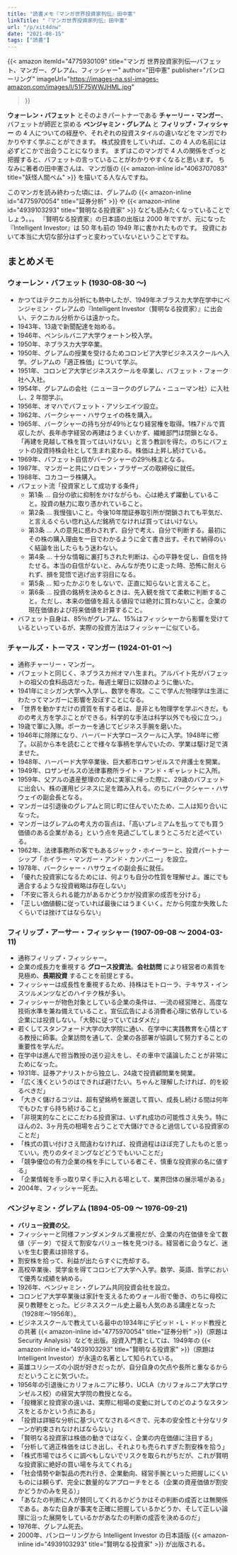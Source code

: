 ```yaml
---
title: "読書メモ『マンガ世界投資家列伝』田中憲"
linkTitle: "『マンガ世界投資家列伝』田中憲"
url: "/p/xit4dnw"
date: "2021-08-15"
tags: ["読書"]
---
```


{{< amazon
  itemId="4775930109"
  title="マンガ 世界投資家列伝―バフェット、マンガー、グレアム、フィッシャー"
  author="田中憲"
  publisher="パンローリング"
  imageUrl="https://images-na.ssl-images-amazon.com/images/I/51F75WWJHML.jpg"
>}}

__ウォーレン・バフェット__ とそのよきパートナーである __チャーリー・マンガー__、バフェットが師匠と崇める __ベンジャミン・グレアム__ と __フィリップ・フィッシャー__ の 4 人についての経歴や、それぞれの投資スタイルの違いなどをマンガでわかりやすく学ぶことができます。
株式投資をしていれば、この 4 人の名前には必ずどこかで出会うことになります。
まずはこのマンガで 4 人の関係をざっと把握すると、バフェットの言っていることがわかりやすくなると思います。
ちなみに著者の田中憲さんは、マンガ版の {{< amazon-inline id="4063707083" title="妖怪人間ベム" >}} を描いてる人なんですね。

このマンガを読み終わった頃には、グレアムの {{< amazon-inline id="4775970054" title="証券分析" >}} や {{< amazon-inline id="4939103293" title="賢明なる投資家" >}} なども読みたくなっていることでしょう。。。
『賢明なる投資家』の日本語の出版は 2000 年ですが、元になった『Intelligent Investor』は 50 年も前の 1949 年に書かれたものです。
投資において本当に大切な部分はずっと変わっていないということですね。


まとめメモ
----

### ウォーレン・バフェット (1930-08-30 〜)

- かつてはテクニカル分析にも熱中したが、1949年ネブラスカ大学在学中にベンジャミン・グレアムの『Intelligent Investor（賢明なる投資家）』に出会い、テクニカル分析からは遠かった。
- 1943年、13歳で新聞配達を始める。
- 1946年、ペンシルバニア大学ウォートン校入学。
- 1950年、ネブラスカ大学卒業。
- 1950年、グレアムの授業を受けるためコロンビア大学ビジネススクールへ入学。グレアムの「適正株価」について学ぶ。
- 1951年、コロンビア大学ビジネススクールを卒業し、バフェット・フォーク社へ入社。
- 1954年、グレアムの会社（ニューヨークのグレアム・ニューマン社）に入社し、2 年間学ぶ。
- 1956年、オマハでバフェット・アソシエイツ設立。
- 1962年、バークシャー・ハサウェイの株を購入。
- 1965年、バークシャーの持ち分が49％となり経営権を取得。1株7ドルで買収したが、長年赤字経営の再建はうまくいかず、繊維部門は閉鎖となる。「再建を見越して株を買ってはいけない」と言う教訓を得た。のちにバフェットの投資持株会社として生まれ変わる。株価は上昇し続けている。
- 1969年、バフェット自信がバークシャーの29％株主となる。
- 1987年、マンガーと共にソロモン・ブラザーズの取締役に就任。
- 1988年、コカコーラ株購入。
- バフェット流「投資家として成功する条件」
    - 第1条 ... 自分の欲に抑制をかけながらも、心は絶えず躍動していること。投資の魅力に取り憑かれていること。
    - 第2条 ... 我慢強いこと。今後10年間証券取引所が閉鎖されても平気だ、と言えるぐらい惚れ込んだ銘柄でなければ買ってはいけない。
    - 第3条 ... 人の意見に惑わされず、自分で考え、自分で判断する。最初にその株の購入理由を一目でわかるように全て書き出す。それで納得のいく結論を出したらもう迷わない。
    - 第4条 ... 十分な情報に裏打ちされた判断は、心の平静を促し、自信を持たせる。本当の自信がないと、みんなが売りに走った時、恐怖に耐えられず、損を覚悟で逃げ出す羽目になる。
    - 第5条 ... 知ったかぶりをしないで、正直に知らないと言えること。
    - 第6条 ... 投資の銘柄を決めるときは、先入観を捨てて柔軟に判断すること。ただし、本来の価値を超える値段では絶対に買わないこと。企業の現在価値および将来価値を計算すること。
- バフェット自身は、85％がグレアム、15%はフィッシャーから影響を受けているといっているが、実際の投資方法はフィッシャーに似ている。


### チャールズ・トーマス・マンガー (1924-01-01 〜)

- 通称チャーリー・マンガー。
- バフェットと同じく、ネブラスカ州オマハ生まれ。アルバイト先がバフェットの祖父の食料品店だった。毎週土曜日に奴隷のように働いた。
- 1941年にミシガン大学へ入学し、数学を専攻。ここで学んだ物理学は生涯にわたってマンガーに影響を及ぼすことになる。
- 「世界を動かすだけの資質を有する者は、是非とも物理学を学ぶべきだ。ものの考え方を学ぶことができる。科学的な手法は科学以外でも役に立つ。」
- 19歳で軍に入隊。ポーカーを通じてビジネス手腕を磨いた。
- 1946年に除隊になり、ハーバード大学ロースクールに入学。1948年に修了。以前から本を読むことで様々な事柄を学んでいたの、学業は駆け足で済ませた。
- 1948年、ハーバード大学卒業後、巨大都市ロサンゼルスで弁護士を開業。
- 1949年、ロザンゼルスの法律事務所ライト・アンド・ギャレットに入所。
- 1959年、父アルの遺産整理のために実家に帰った際に、29歳のバフェットに出会い、株の運用ビジネスに足を踏み入れる。のちにバークシャー・ハサウェイの副会長となる。
- マンガーは引退後のグレアムと同じ町に住んでいたため、二人は知り合いになった。
- マンガーはグレアムの考え方の盲点は、「高いプレミアムを払ってでも買う価値のある企業がある」という点を見過ごしてしまうところだと述べている。
- 1962年、法律事務所の客でもあるジャック・ホイーラーと、投資パートナーシップ「ホイラー・マンガー・アンド・カンパニー」を設立。
- 1978年、バークシャー・ハサウェイの副会長に就任。
- 「優れた投資家になるためには、何よりも自分の性質を理解せよ。誰にでも適合するような投資戦略は存在しない」
- 「不安に答えられる能力があるかどうかが投資家の成否を分ける」
- 「正しい価値観に従っていれば最後にはうまくいく。だから何度か失敗したくらいでは挫けてはならない」

### フィリップ・アーサー・フィッシャー (1907-09-08 〜 2004-03-11)

- 通称フィリップ・フィッシャー。
- 企業の成長力を重視する __グロース投資法__。__会社訪問__ により経営者の素質を見極め、__長期投資__ することを前提とする。
- フィッシャーは成長性を重視するため、持株はモトローラ、テキサス・インスツルメンツなどのハイテク株が多い。
- フィッシャーが物色対象としている企業の条件は、一流の経営陣と、高度な技術水準を兼ね備えていること。宣伝広告による消費者心理に依存している企業には投資しない。「大勢に従っていてはダメだ」
- 若くしてスタンフォード大学の大学院に通い、在学中に実践教育を心情とする教授に師事。企業訪問を通して、企業の各部署が協調して努力することの重要性を学んだ。
- 在学中は進んで担当教授の送り迎えをし、その車中で議論したことが非常にためになった。
- 1931年、証券アナリストから独立し、24歳で投資顧問業を開業。
- 「広く浅くというのはできれば避けたい。ちゃんと理解したければ、的を絞るべきだ」
- 「大きく儲けるコツは、超有望銘柄を厳選して買い、成長し続ける間は何年でもひたすら持ち続けること」
- 「非現実的なことにこだわる投資家は、いずれ成功の可能性さえ失う。特にほんの2、3ヶ月先の相場を占うことで大儲けできると過信している投資家のことだ」
- 「株式の買い付けさえ間違わなければ、投資過程はほぼ完了したものと思っていい。売りのタイミングなどどうでもいいことだ」
- 「競争優位の有力企業の株を手にしている者こそ、慎重な投資家の名に値する」
- 「企業情報を手っ取り早く手に入れる場として、業界団体の展示場がある」
- 2004年、フィッシャー死去。

### ベンジャミン・グレアム (1894-05-09 〜 1976-09-21)

- __バリュー投資の父__。
- フィッシャーと同様ファンダメンタルズ重視だが、企業の内在価値を全て数値（データ）で捉えて割安なバリュー株を見つける。経営者に会うなど、迷いを生む要素は排除する。
- 割安株を拾って、利益が出たらすぐに売却する。
- 高校卒業後、奨学金を得てコロンビア大学へ入学。数学、英語、哲学において優秀な成績を納める。
- 1926年、ベンジャミン・グレアム共同投資会社を設立。
- コロンビア大学卒業後は家計を支えるためウォール街で働き、のちに母校に戻り教鞭をとった。ビジネススクール史上最も人気のある講座となった（1928年〜1956年）。
- ビジネススクールで教えている最中の1934年にデビッド・L・ドッド教授との共著 {{< amazon-inline id="4775970054" title="証券分析" >}}（原題は Security Analysis）などを出版。投資入門書としては、1949年の {{< amazon-inline id="4939103293" title="賢明なる投資家" >}}（原題は Intelligent Investor）が永遠の名著として知られている。
- 英雄ユリシーズの小説が好きだったが、自分自身の欠点や長所と重なるからだということに気づいた。
- 1956年の引退後にカリフォルニアに移り、UCLA（カリフォルニア大学ロサンゼルス校）の経営大学院の教授となる。
- 「投機家と投資家の違いは、実際に相場の変動に対してのどのようなスタンスをとるかという点にある」
- 「投資は詳細な分析に基づいてなされるべきで、元本の安全性と十分なリターンが約束されなければならない」
- 「賢明なる投資家は株価の動きではなく、企業の内在価値に注目する」
- 「分析して適正株価をはじき出し、それよりも売られすぎた割安株を拾う」
- 「株式市場ではろくに調べもしないでリスクを取られがちだが、これが賢明な投資家に絶好の買い場を与えてくれる」
- 「社会情勢や新製品の売れ行き、企業動向、経営手腕といった把握しにくいものには頼らず、完全に数量的なアプローチをとる（企業の資産価値が割安かどうかのみを見る）」
- 「あなたの判断に人が賛同してくれるかどうかはその判断の成否とは無関係である。あなた自身が事実を正確に把握しているかどうか、そして正しい論理に沿った展開をしているかがあなたの判断の成否を決めるのだ」
- 1976年、グレアム死去。
- 2000年、パンローリングから Intelligent Investor の日本語版 {{< amazon-inline id="4939103293" title="賢明なる投資家" >}} が出版される。

